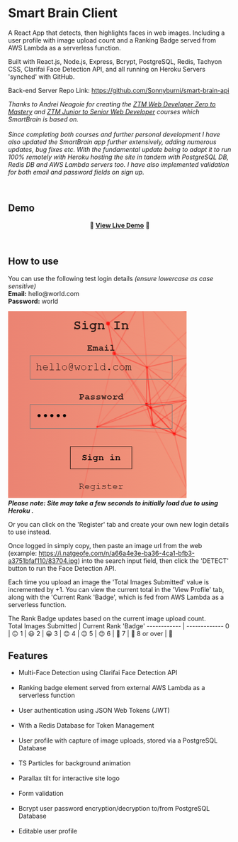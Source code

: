 # Smart Brain Client

A React App that detects, then highlights faces in web images. Including a user profile with image upload count and a Ranking Badge served from AWS Lambda as a serverless function.

Built with React.js, Node.js, Express, Bcrypt, PostgreSQL, Redis, Tachyon CSS, Clarifai Face Detection API, and all running on Heroku Servers 'synched' with GitHub.

Back-end Server Repo Link: https://github.com/Sonnyburni/smart-brain-api

<i>Thanks to Andrei Neagoie for creating the [ZTM Web Developer Zero to Mastery](https://www.udemy.com/the-complete-web-developer-zero-to-mastery) and [ZTM Junior to Senior Web Developer](https://www.udemy.com/course/the-complete-junior-to-senior-web-developer-roadmap/) courses which SmartBrain is based on.
<br><br>
Since completing both courses and further personal development I have also updated the SmartBrain app further extensively, adding numerous updates, bug fixes etc. With the fundamental update being to adapt it to run 100% remotely with Heroku hosting the site in tandem with PostgreSQL DB, Redis DB and AWS Lambda servers too.
I have also implemented validation for both email and password fields on sign up.
</i>
</p><br>

## Demo
<div align="center">
  
:rocket: **[View Live Demo](https://sonny-smart-brain.herokuapp.com/)** :rocket:<br>
  
</div>

![<img src="" width="250" height="250"/>](face-detection-demo.gif)

## How to use
<p>
You can use the following test login details <i>(ensure lowercase as case sensitive)</i>

<br>
<b>Email:</b> hello@world.com
<br>
<b>Password:</b> world
<br>
<p>
  
![](login-details.png) 
<br>
_**Please note: Site may take a few seconds to initially load due to using Heroku .**_

Or you can click on the 'Register' tab and create your own new login details to use instead.

Once logged in simply copy, then paste an image url from the web (example: https://i.natgeofe.com/n/a66a4e3e-ba36-4ca1-bfb3-a3751bfaf110/83704.jpg) into the search input field, then click the 'DETECT' button to run the Face Detection API.

Each time you upload an image the 'Total Images Submitted' value is incremented by +1.
You can view the current total in the 'View Profile' tab, along with the 'Current Rank 'Badge', which is fed from AWS Lambda as a serverless function.

The Rank Badge updates based on the current image upload count.
<br>
Total Images Submitted | Current Rank 'Badge'
------------ | -------------
0 | 😐
1 | 😃
2 | 😀
3 | 😊
4 | 😉
5 | 😍
6 | 🔶
7 | 🔷
8 or over | 🚀
<br>

## Features
<ul>
<li>Multi-Face Detection using Clarifai Face Detection API</li>
<br>
<li>Ranking badge element served from external AWS Lambda as a serverless function</li>
<br>
<li>User authentication using JSON Web Tokens (JWT)</li>
<br>
<li>With a Redis Database for Token Management</li>
<br>
<li>User profile with capture of image uploads, stored via a PostgreSQL Database</li>
<br>
<li>TS Particles for background animation</li>
<br>
<li>Parallax tilt for interactive site logo</li>
<br>
<li>Form validation</li>
<br>
<li>Bcrypt user password encryption/decryption to/from PostgreSQL Database</li>
<br>
<li>Editable user profile</li>
<br>
</p>
